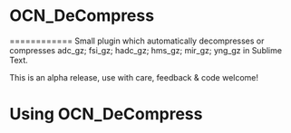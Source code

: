 # OCN_DeCompress
============
Small plugin which automatically decompresses or compresses adc_gz; fsi_gz; hadc_gz; hms_gz; mir_gz; yng_gz in Sublime Text.

This is an alpha release, use with care, feedback & code welcome!

# Using OCN_DeCompress

